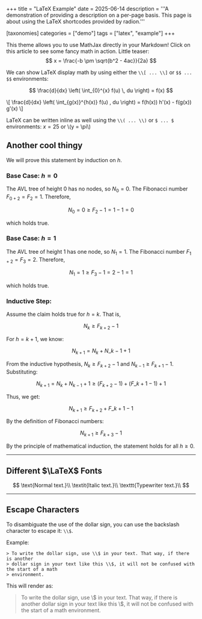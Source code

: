 +++
title = "LaTeX Example" 
date = 2025-06-14
description = '''A demonstration of providing a description on a per-page basis. 
This page is about using the LaTeX shortcodes provided by radion.'''

[taxonomies]
categories = ["demo"]
tags = ["latex", "example"]
+++

This theme allows you to use MathJax directly in your Markdown! Click on this
article to see some fancy math in action. Little teaser:
$$ x = \frac{-b \pm \sqrt{b^2 - 4ac}}{2a} $$

<!-- more -->

We can show LaTeX display math by using either the `\\[ ... \\]` or `$$ ... $$`
environments:

$$
\frac{d}{dx} \left( \int_{0}^{x} f(u) \, du \right) = f(x)
$$

\\[
\frac{d}{dx} \left( \int\_{g(x)}^{h(x)} f(u) \, du \right) = f(h(x)) h'(x) -
f(g(x)) g'(x)
\\]

LaTeX can be written inline as well using the `\\( ... \\)` or `$ ... $`
environments: $x = 25$ or \\(y = \pi\\)

## Another cool thingy

We will prove this statement by induction on $h$.

### Base Case: $h = 0$

The AVL tree of height 0 has no nodes, so $N_0 = 0$. The Fibonacci number
$F_{0+2} = F_2 = 1$. Therefore,

$$
N_0 = 0 \geq F_2 - 1 = 1 - 1 = 0
$$

which holds true.

### Base Case: $h = 1$

The AVL tree of height 1 has one node, so $N_1 = 1$. The Fibonacci number
$F_{1+2} = F_3 = 2$. Therefore,

$$
N_1 = 1 \geq F_3 - 1 = 2 - 1 = 1
$$

which holds true.

### Inductive Step:

Assume the claim holds true for $h = k$. That is,

$$
N_{k} \geq F_{k+2} - 1 \tag{I.H.}
$$

For $h = k+1$, we know:

$$
N_{k+1} = N_{k} + N\_{k-1} + 1 \tag{def. of $N_h$}
$$

From the inductive hypothesis, $N_{k} \geq F_{k+2} - 1$ and $N_{k-1} \geq 
F_{k+1} - 1$. Substituting:

$$
N_{k+1} = N_{k} + N_{k - 1} + 1 \geq (F_{k+2} - 1) + (F\_{k+1} - 1) + 1
$$

Thus, we get:

$$
N_{k+1} \geq F_{k+2} + F\_{k+1} - 1
$$

By the definition of Fibonacci numbers:

$$
N_{k+1} \geq F_{k+3} - 1
$$

By the principle of mathematical induction, the statement holds for all $h 
\geq 0$.

---

## Different $\LaTeX$ Fonts

$$
\text{Normal text.}\\
\textit{Italic text.}\\
\texttt{Typewriter text.}\\
$$

---

## Escape Characters

To disambiguate the use of the dollar sign, you can use the backslash
character to escape it: `\\$`.

Example:

```text
> To write the dollar sign, use \\$ in your text. That way, if there is another
> dollar sign in your text like this \\$, it will not be confused with the start of a math
> environment.
```

This will render as:

> To write the dollar sign, use \\$ in your text. That way, if there is another
> dollar sign in your text like this \\$, it will not be confused with the start of a math
> environment.
